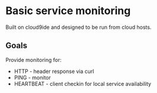 # Basic service monitoring
Built on cloud9ide and designed to be run from cloud hosts.

## Goals
Provide monitoring for:

 - HTTP - header response via curl
 - PING - monitor
 - HEARTBEAT - client checkin for local service availability
